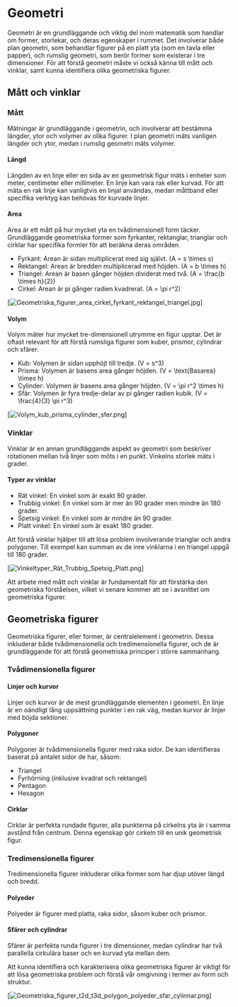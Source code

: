 # Geometri

Geometri är en grundläggande och viktig del inom matematik som handlar om former, storlekar, och deras egenskaper i rummet. Det involverar både plan geometri, som behandlar figurer på en platt yta (som en tavla eller papper), och rumslig geometri, som berör former som existerar i tre dimensioner. För att förstå geometri måste vi också känna till mått och vinklar, samt kunna identifiera olika geometriska figurer.

## Mått och vinklar

### Mått

Mätningar är grundläggande i geometrin, och involverar att bestämma längder, ytor och volymer av olika figurer. I plan geometri mäts vanligen längder och ytor, medan i rumslig geometri mäts volymer.

#### Längd

Längden av en linje eller en sida av en geometrisk figur mäts i enheter som meter, centimeter eller millimeter. En linje kan vara rak eller kurvad. För att mäta en rak linje kan vanligtvis en linjal användas, medan måttband eller specifika verktyg kan behövas för kurvade linjer.

#### Area

Area är ett mått på hur mycket yta en tvådimensionell form täcker. Grundläggande geometriska former som fyrkanter, rektanglar, trianglar och cirklar har specifika formler för att beräkna deras områden.

- Fyrkant: Arean är sidan multiplicerat med sig självt. \(A = s \times s\)
- Rektangel: Arean är bredden multiplicerad med höjden. \(A = b \times h\)
- Triangel: Arean är basen gånger höjden dividerat med två. \(A = \frac{b \times h}{2}\)
- Cirkel: Arean är pi gånger radien kvadrerat. \(A = \pi r^2\)

[![Geometriska_figurer_area_cirkel_fyrkant_rektangel_triangel.jpg](Geometriska_figurer_area_cirkel_fyrkant_rektangel_triangel.jpg)]

#### Volym

Volym mäter hur mycket tre-dimensionell utrymme en figur upptar. Det är oftast relevant för att förstå rumsliga figurer som kuber, prismor, cylindrar och sfärer.

- Kub: Volymen är sidan upphöjt till tredje. \(V = s^3\)
- Prisma: Volymen är basens area gånger höjden. \(V = \text{Basarea} \times h\)
- Cylinder: Volymen är basens area gånger höjden. \(V = \pi r^2 \times h\)
- Sfär: Volymen är fyra tredje-delar av pi gånger radien kubik. \(V = \frac{4}{3} \pi r^3\)

[![Volym_kub_prisma_cylinder_sfer.png](Volym_kub_prisma_cylinder_sfer.png)]

### Vinklar

Vinklar är en annan grundläggande aspekt av geometri som beskriver rotationen mellan två linjer som möts i en punkt. Vinkelns storlek mäts i grader.

#### Typer av vinklar

- Rät vinkel: En vinkel som är exakt 90 grader.
- Trubbig vinkel: En vinkel som är mer än 90 grader men mindre än 180 grader.
- Spetsig vinkel: En vinkel som är mindre än 90 grader.
- Platt vinkel: En vinkel som är exakt 180 grader.

Att förstå vinklar hjälper till att lösa problem involverande trianglar och andra polygoner. Till exempel kan summan av de inre vinklarna i en triangel uppgå till 180 grader.

[![Vinkeltyper_Rät_Trubbig_Spetsig_Platt.png](Vinkeltyper_Rät_Trubbig_Spetsig_Platt.png)]

Att arbete med mått och vinklar är fundamentalt för att förstärka den geometriska förståelsen, vilket vi senare kommer att se i avsnittet om geometriska figurer.

## Geometriska figurer

Geometriska figurer, eller former, är centralelement i geometrin. Dessa inkluderar både tvådimensionella och tredimensionella figurer, och de är grundläggande för att förstå geometriska principer i större sammanhang.

### Tvådimensionella figurer

#### Linjer och kurvor

Linjer och kurvor är de mest grundläggande elementen i geometri. En linje är en oändligt lång uppsättning punkter i en rak väg, medan kurvor är linjer med böjda sektioner. 

#### Polygoner

Polygoner är tvådimensionella figurer med raka sidor. De kan identifieras baserat på antalet sidor de har, såsom:

- Triangel
- Fyrhörning (inklusive kvadrat och rektangel)
- Pentagon
- Hexagon

#### Cirklar

Cirklar är perfekta rundade figurer, alla punkterna på cirkelns yta är i samma avstånd från centrum. Denna egenskap gör cirkeln till en unik geometrisk figur.

### Tredimensionella figurer

Tredimensionella figurer inkluderar olika former som har djup utöver längd och bredd.

#### Polyeder

Polyeder är figurer med platta, raka sidor, såsom kuber och prismor.

#### Sfärer och cylindrar

Sfärer är perfekta runda figurer i tre dimensioner, medan cylindrar har två parallella cirkulära baser och en kurvad yta mellan dem.

Att kunna identifiera och karakterisera olika geometriska figurer är viktigt för att lösa geometriska problem och förstå vår omgivning i termer av form och struktur.

[![Geometriska_figurer_t2d_t3d_polygon_polyeder_sfar_cylinnar.png](Geometriska_figurer_t2d_t3d_polygon_polyeder_sfar_cylinnar.png)]